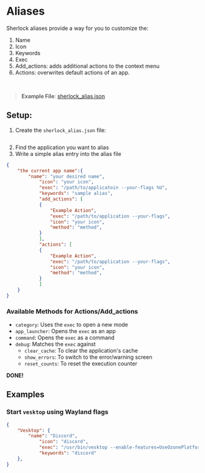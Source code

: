 # Aliases
Sherlock aliases provide a way for you to customize the:
1. Name
2. Icon
3. Keywords
4. Exec
5. Add_actions: adds additional actions to the context menu
6. Actions: overwrites default actions
of an app.
<br>

> **Example File**: [sherlock_alias.json](https://github.com/Skxxtz/sherlock/blob/main/docs/examples/sherlock_alias.json)

## Setup:
1. Create the `sherlock_alias.json` file:
```echo {} > ~/.config/sherlock/sherlock_alias.json
```
2. Find the application you want to alias
3. Write a simple alias entry into the alias file
```json
{
    "the current app name":{
        "name": "your desired name",
            "icon": "your icon",
            "exec": "/path/to/applicatoin --your-flags %U",
            "keywords": "sample alias",
            "add_actions": [
            {
                "Example Action",
                "exec": "/path/to/application --your-flags",
                "icon": "your icon",
                "method": "method",
            }
            ],
            "actions": [
            {
                "Example Action",
                "exec": "/path/to/application --your-flags",
                "icon": "your icon",
                "method": "method",
            }
            ]
    }
}
```
### Available Methods for Actions/Add_actions

- `category`: Uses the `exec` to open a new mode
- `app_launcher`: Opens the `exec` as an app
- `command`: Opens the `exec` as a command
- `debug`: Matches the `exec` against
    - `clear_cache`: To clear the application's cache
    - `show_errors`: To switch to the error/warning screen
    - `reset_counts`: To reset the execution counter

**DONE!**<br>

## Examples
### Start `vesktop` using Wayland flags
```json
{
    "Vesktop": {
        "name": "Discord",
            "icon": "discord",
            "exec": "/usr/bin/vesktop --enable-features=UseOzonePlatform --ozone-platform=wayland %U",
            "keywords": "discord"
    },
}
```
